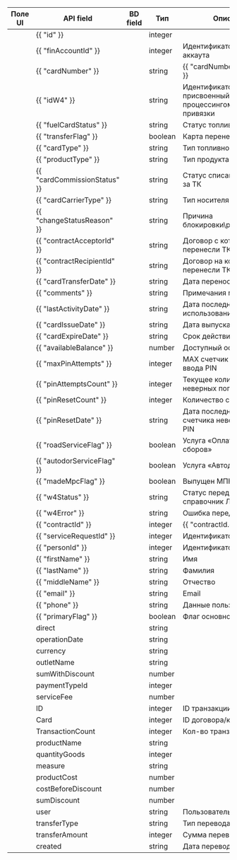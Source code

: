 | Поле UI | API field                    | BD field | Тип     | Описание                                                     |
|---------|------------------------------|----------|---------|--------------------------------------------------------------|
|         | {{ "id" }}                   |          | integer |                                                              |
|         | {{ "finAccountId" }}         |          | integer | Идентификатор фин. аккаута                                   |
|         | {{ "cardNumber" }}           |          | string  | {{ "cardNumber.description" }}                               |
|         | {{ "idW4" }}                 |          | string  | Идентификатор карты, присвоенный процессингом после привязки |
|         | {{ "fuelCardStatus" }}       |          | string  | Статус топливной карты                                       |
|         | {{ "transferFlag" }}         |          | boolean | Карта перенесена                                             |
|         | {{ "cardType" }}             |          | string  | Тип топливной карты                                          |
|         | {{ "productType" }}          |          | string  | Тип продукта                                                 |
|         | {{ "cardCommissionStatus" }} |          | string  | Статус списания комиссии за ТК                               |
|         | {{ "cardCarrierType" }}      |          | string  | Тип носителя                                                 |
|         | {{ "changeStatusReason" }}   |          | string  | Причина блокировки\разблокировки                             |
|         | {{ "contractAcceptorId" }}   |          | string  | Договор с которого перенесли ТК                              |
|         | {{ "contractRecipientId" }}  |          | string  | Договор на который перенесли ТК                              |
|         | {{ "cardTransferDate" }}     |          | string  | Дата переноса ТК                                             |
|         | {{ "comments" }}             |          | string  | Примечания менеджера                                         |
|         | {{ "lastActivityDate" }}     |          | string  | Дата последнего использования                                |
|         | {{ "cardIssueDate" }}        |          | string  | Дата выпуска ТК                                              |
|         | {{ "cardExpireDate" }}       |          | string  | Срок действия ТК                                             |
|         | {{ "availableBalance" }}     |          | number  | Доступный остаток                                            |
|         | {{ "maxPinAttempts" }}       |          | integer | MAX счетчик неверного ввода PIN                              |
|         | {{ "pinAttemptsCount" }}     |          | integer | Текущее количество неверных попыток                          |
|         | {{ "pinResetCount" }}        |          | integer | Количество сбросов PIN                                       |
|         | {{ "pinResetDate" }}         |          | string  | Дата последнего сброса счетчика неверного ввода PIN          |
|         | {{ "roadServiceFlag" }}      |          | boolean | Услуга «Оплата дорожных сборов»                              |
|         | {{ "autodorServiceFlag" }}   |          | boolean | Услуга «Автодор»                                             |
|         | {{ "madeMpcFlag" }}          |          | boolean | Выпущен МПК                                                  |
|         | {{ "w4Status" }}             |          | string  | Статус передачи в W4, справочник ЛОВ                         |
|         | {{ "w4Error" }}              |          | string  | Ошибка передачи в W4                                         |
|         | {{ "contractId" }}           |          | integer | {{ "contractId.description" }}                               |
|         | {{ "serviceRequestId" }}     |          | integer | Идентификатор обращения                                      |
|         | {{ "personId" }}             |          | integer | Идентификатор водителя                                       |
|         | {{ "firstName" }}            |          | string  | Имя                                                          |
|         | {{ "lastName" }}             |          | string  | Фамилия                                                      |
|         | {{ "middleName" }}           |          | string  | Отчество                                                     |
|         | {{ "email" }}                |          | string  | Email                                                        |
|         | {{ "phone" }}                |          | string  | Данные пользователя                                          |
|         | {{ "primaryFlag" }}          |          | boolean | Флаг основного водителя                                      |
|         | direct                       |          | string  |                                                              |
|         | operationDate                |          | string  |                                                              |
|         | currency                     |          | string  |                                                              |
|         | outletName                   |          | string  |                                                              |
|         | sumWithDiscount              |          | number  |                                                              |
|         | paymentTypeId                |          | integer |                                                              |
|         | serviceFee                   |          | number  |                                                              |
|         | ID                           |          | integer | ID транзакции                                                |
|         | Card                         |          | integer | ID договора/карты                                            |
|         | TransactionCount             |          | integer | Кол-во транзакций                                            |
|         | productName                  |          | string  |                                                              |
|         | quantityGoods                |          | integer |                                                              |
|         | measure                      |          | string  |                                                              |
|         | productCost                  |          | number  |                                                              |
|         | costBeforeDiscount           |          | number  |                                                              |
|         | sumDiscount                  |          | number  |                                                              |
|         | user                         |          | string  | Пользователь                                                 |
|         | transferType                 |          | string  | Тип перевода                                                 |
|         | transferAmount               |          | integer | Сумма перевода                                               |
|         | created                      |          | string  | Дата перевода                                                |

